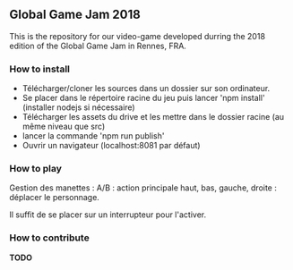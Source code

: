 ## Global Game Jam 2018

This is the repository for our video-game developed durring the 2018 edition of the Global Game Jam in Rennes, FRA.

### How to install

- Télécharger/cloner les sources dans un dossier sur son ordinateur.
- Se placer dans le répertoire racine du jeu puis lancer 'npm install' (installer nodejs si nécessaire)
- Télécharger les assets du drive et les mettre dans le dossier racine (au même niveau que src)
- lancer la commande 'npm run publish' 
- Ouvrir un navigateur (localhost:8081 par défaut)

### How to play

Gestion des manettes :
A/B : action principale
haut, bas, gauche, droite : déplacer le personnage.

Il suffit de se placer sur un interrupteur pour l'activer.

### How to contribute

**TODO**
